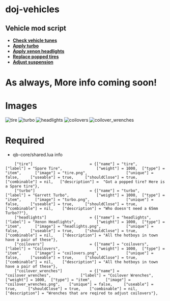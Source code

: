 # doj-vehicles

## Vehicle mod script
- **[Check vehicle tunes](https://streamable.com/zaenh5)**
- **[Apply turbo ](https://streamable.com/n1ov8a)**
- **[Apply xenon headlights](https://streamable.com/3r7kqd)**
- **[Replace popped tires](https://streamable.com/7wzlru)**
- **[Adjust suspension](https://streamable.com/0kgd5z)**


# As always, More info coming soon!

# Images
![tire](https://i.imgur.com/pgVG7J2.png)
![turbo](https://i.imgur.com/SIi8Giu.png)
![headlights](https://i.imgur.com/sR4cTcP.png)
![coilovers](https://i.imgur.com/8cKOTFK.png)
![coilover_wrenches](https://i.imgur.com/sZSHFnY.png)



# Required
- qb-core/shared.lua info
```
	["tire"] 				 		 = {["name"] = "tire", 			  	  			["label"] = "Spare Tire", 				["weight"] = 1000, 	["type"] = "item", 		["image"] = "tire.png", 				["unique"] = false, 	["useable"] = true, 	["shouldClose"] = true,	   ["combinable"] = nil,   ["description"] =  "Got a popped tire? Here is a Spare tire"},
	["turbo"] 		 	 		 	 = {["name"] = "turbo", 						["label"] = "Garrett Turbo", 			["weight"] = 1000, 	["type"] = "item", 		["image"] = "turbo.png", 				["unique"] = false, 	["useable"] = true, 	["shouldClose"] = true,    ["combinable"] = nil,   	["description"] = "Who doesn't need a 65mm Turbo??"},
	["headlights"] 		 	 		 = {["name"] = "headlights", 					["label"] = "Xenon Headlights", 		["weight"] = 1000, 	["type"] = "item", 		["image"] = "headlights.png", 			["unique"] = false, 	["useable"] = true, 	["shouldClose"] = true,    ["combinable"] = nil,   	["description"] = "All the hotboys in town have a pair of these"},
	["coilovers"] 		 	 		 = {["name"] = "coilovers", 					["label"] = "Coilovers", 				["weight"] = 1000, 	["type"] = "item", 		["image"] = "coilovers.png", 			["unique"] = false, 	["useable"] = true, 	["shouldClose"] = true,    ["combinable"] = nil,   	["description"] = "All the hotboys in town have a pair of these"},
	["coilover_wrenches"] 		 	 = {["name"] = "coilover_wrenches", 			["label"] = "Coilover Wrenches", 		["weight"] = 1000, 	["type"] = "item", 		["image"] = "coilover_wrenches.png", 	["unique"] = false, 	["useable"] = true, 	["shouldClose"] = true,    ["combinable"] = nil,   	["description"] = "Wrenches that are reqired to adjust coilovers"},

```
